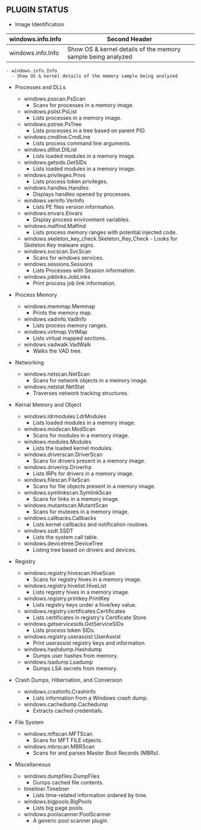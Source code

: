 ## PLUGIN STATUS

- Image Identification

| windows.info.Info  | Second Header |
| ------------- | ------------- |
| windows.info.Info  | Show OS & kernel details of the memory sample being analyzed  |
    
    - windows.info.Info
      - Show OS & kernel details of the memory sample being analyzed

  - Processes and DLLs
    
    - windows.psscan.PsScan
      - Scans for processes in a memory image.
    - windows.pslist.PsList
      - Lists processes in a memory image.
    - windows.pstree.PsTree
      - Lists processes in a tree based on parent PID.
    - windows.cmdline.CmdLine
      - Lists process command line arguments.
    - windows.dlllist.DllList
      - Lists loaded modules in a memory image.
    - windows.getsids.GetSIDs
      - Lists loaded modules in a memory image.
    - windows.privileges.Privs
      - Lists process token privileges.
    - windows.handles.Handles
      - Displays handles opened by processes.
    - windows.verinfo.VerInfo
      - Lists PE files version information.
    - windows.envars.Envars
      - Display process environment variables.
    - windows.malfind.Malfind
      - Lists process memory ranges with potential injected code.
    - windows.skeleton_key_check.Skeleton_Key_Check - Looks for Skeleton Key malware signs.
    - windows.svcscan.SvcScan
      - Scans for windows services.
    - windows.sessions.Sessions
      - Lists Processes with Session information.
    - windows.joblinks.JobLinks
      - Print process job link information.

  - Process Memory

    - windows.memmap.Memmap
      - Prints the memory map.
    - windows.vadinfo.VadInfo
      - Lists process memory ranges.
    - windows.virtmap.VirtMap
      - Lists virtual mapped sections.
    - windows.vadwalk.VadWalk
      - Walks the VAD tree.

  - Networking

    - windows.netscan.NetScan
      - Scans for network objects in a memory image.
    - windows.netstat.NetStat
      - Traverses network tracking structures.

  - Kernal Memory and Object

    - windows.ldrmodules.LdrModules
      - Lists loaded modules in a memory image.
    - windows.modscan.ModScan
      - Scans for modules in a memory image.
    - windows.modules.Modules
      - Lists the loaded kernel modules.
    - windows.driverscan.DriverScan
      - Scans for drivers present in a memory image.
    - windows.driverirp.DriverIrp
      - Lists IRPs for drivers in a memory image.
    - windows.filescan.FileScan
      - Scans for file objects present in a memory image.
    - windows.symlinkscan.SymlinkScan
      - Scans for links in a memory image.
    - windows.mutantscan.MutantScan
      - Scans for mutexes in a memory image.
    - windows.callbacks.Callbacks
      - Lists kernel callbacks and notification routines.
    - windows.ssdt.SSDT
      - Lists the system call table.
    - windows.devicetree.DeviceTree
      - Listing tree based on drivers and devices.

  - Registry

    - windows.registry.hivescan.HiveScan
      - Scans for registry hives in a memory image.
    - windows.registry.hivelist.HiveList
      - Lists registry hives in a memory image.
    - windows.registry.printkey.PrintKey
      - Lists registry keys under a hive/key value.
    - windows.registry.certificates.Certificates
      - Lists certificates in registry's Certificate Store.
    - windows.getservicesids.GetServiceSIDs
      - Lists process token SIDs.
    - windows.registry.userassist.UserAssist
      - Print userassist registry keys and information.
    - windows.hashdump.Hashdump
      - Dumps user hashes from memory.
    - windows.lsadump.Lsadump
      - Dumps LSA secrets from memory.


  - Crash Dumps, Hibernation, and Conversion

    - windows.crashinfo.Crashinfo
      - Lists information from a Windows crash dump.
    - windows.cachedump.Cachedump
      - Extracts cached credentials.

  - File System

    - windows.mftscan.MFTScan
      - Scans for MFT FILE objects.
    - windows.mbrscan.MBRScan
      - Scans for and parses Master Boot Records (MBRs).

  - Miscellaneous

    - windows.dumpfiles.DumpFiles
      - Dumps cached file contents.
    - timeliner.Timeliner
      - Lists time-related information ordered by time.
    - windows.bigpools.BigPools
      - Lists big page pools.
    - windows.poolscanner.PoolScanner
      - A generic pool scanner plugin.
